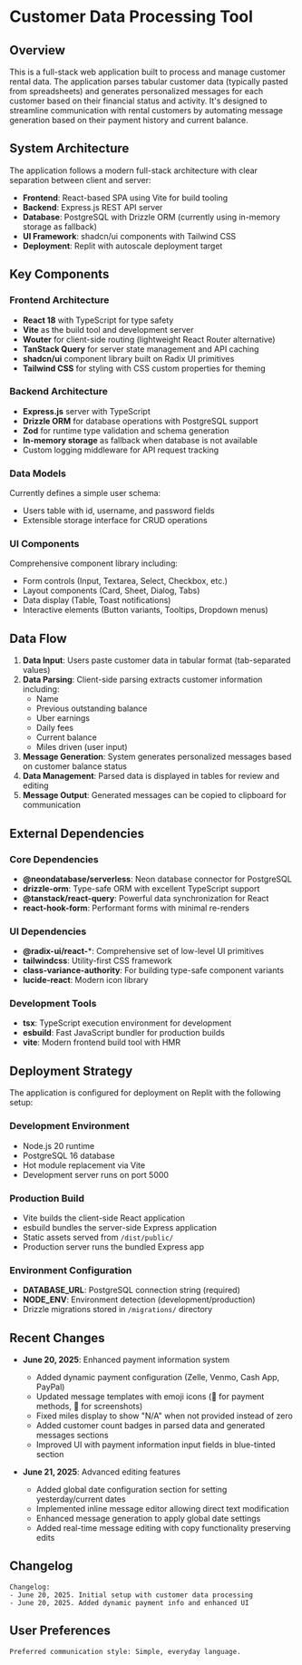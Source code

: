 # Customer Data Processing Tool

## Overview

This is a full-stack web application built to process and manage customer rental data. The application parses tabular customer data (typically pasted from spreadsheets) and generates personalized messages for each customer based on their financial status and activity. It's designed to streamline communication with rental customers by automating message generation based on their payment history and current balance.

## System Architecture

The application follows a modern full-stack architecture with clear separation between client and server:

- **Frontend**: React-based SPA using Vite for build tooling
- **Backend**: Express.js REST API server
- **Database**: PostgreSQL with Drizzle ORM (currently using in-memory storage as fallback)
- **UI Framework**: shadcn/ui components with Tailwind CSS
- **Deployment**: Replit with autoscale deployment target

## Key Components

### Frontend Architecture
- **React 18** with TypeScript for type safety
- **Vite** as the build tool and development server
- **Wouter** for client-side routing (lightweight React Router alternative)
- **TanStack Query** for server state management and API caching
- **shadcn/ui** component library built on Radix UI primitives
- **Tailwind CSS** for styling with CSS custom properties for theming

### Backend Architecture
- **Express.js** server with TypeScript
- **Drizzle ORM** for database operations with PostgreSQL support
- **Zod** for runtime type validation and schema generation
- **In-memory storage** as fallback when database is not available
- Custom logging middleware for API request tracking

### Data Models
Currently defines a simple user schema:
- Users table with id, username, and password fields
- Extensible storage interface for CRUD operations

### UI Components
Comprehensive component library including:
- Form controls (Input, Textarea, Select, Checkbox, etc.)
- Layout components (Card, Sheet, Dialog, Tabs)
- Data display (Table, Toast notifications)
- Interactive elements (Button variants, Tooltips, Dropdown menus)

## Data Flow

1. **Data Input**: Users paste customer data in tabular format (tab-separated values)
2. **Data Parsing**: Client-side parsing extracts customer information including:
   - Name
   - Previous outstanding balance
   - Uber earnings
   - Daily fees
   - Current balance
   - Miles driven (user input)
3. **Message Generation**: System generates personalized messages based on customer balance status
4. **Data Management**: Parsed data is displayed in tables for review and editing
5. **Message Output**: Generated messages can be copied to clipboard for communication

## External Dependencies

### Core Dependencies
- **@neondatabase/serverless**: Neon database connector for PostgreSQL
- **drizzle-orm**: Type-safe ORM with excellent TypeScript support
- **@tanstack/react-query**: Powerful data synchronization for React
- **react-hook-form**: Performant forms with minimal re-renders

### UI Dependencies
- **@radix-ui/react-***: Comprehensive set of low-level UI primitives
- **tailwindcss**: Utility-first CSS framework
- **class-variance-authority**: For building type-safe component variants
- **lucide-react**: Modern icon library

### Development Tools
- **tsx**: TypeScript execution environment for development
- **esbuild**: Fast JavaScript bundler for production builds
- **vite**: Modern frontend build tool with HMR

## Deployment Strategy

The application is configured for deployment on Replit with the following setup:

### Development Environment
- Node.js 20 runtime
- PostgreSQL 16 database
- Hot module replacement via Vite
- Development server runs on port 5000

### Production Build
- Vite builds the client-side React application
- esbuild bundles the server-side Express application
- Static assets served from `/dist/public/`
- Production server runs the bundled Express app

### Environment Configuration
- **DATABASE_URL**: PostgreSQL connection string (required)
- **NODE_ENV**: Environment detection (development/production)
- Drizzle migrations stored in `/migrations/` directory

## Recent Changes

- **June 20, 2025**: Enhanced payment information system
  - Added dynamic payment configuration (Zelle, Venmo, Cash App, PayPal)
  - Updated message templates with emoji icons (🔹 for payment methods, 📸 for screenshots)
  - Fixed miles display to show "N/A" when not provided instead of zero
  - Added customer count badges in parsed data and generated messages sections
  - Improved UI with payment information input fields in blue-tinted section

- **June 21, 2025**: Advanced editing features
  - Added global date configuration section for setting yesterday/current dates
  - Implemented inline message editor allowing direct text modification
  - Enhanced message generation to apply global date settings
  - Added real-time message editing with copy functionality preserving edits

## Changelog

```
Changelog:
- June 20, 2025. Initial setup with customer data processing
- June 20, 2025. Added dynamic payment info and enhanced UI
```

## User Preferences

```
Preferred communication style: Simple, everyday language.
```